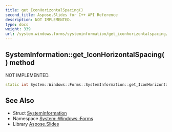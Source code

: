 ```yaml
---
title: get_IconHorizontalSpacing()
second_title: Aspose.Slides for C++ API Reference
description: NOT IMPLEMENTED.
type: docs
weight: 339
url: /system.windows.forms/systeminformation/get_iconhorizontalspacing/
---
```

## SystemInformation::get_IconHorizontalSpacing() method


NOT IMPLEMENTED.

```cpp
static int System::Windows::Forms::SystemInformation::get_IconHorizontalSpacing()
```


## See Also

* Struct [SystemInformation](../)
* Namespace [System::Windows::Forms](../../)
* Library [Aspose.Slides](../../../)